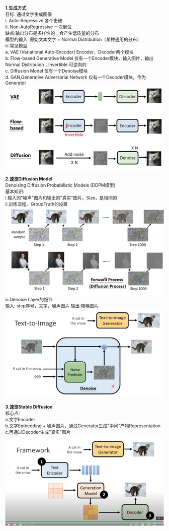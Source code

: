 **1.生成方式**  
目标: 通过文字生成图像      
i. Auto-Regressive 各个击破  
ii. Non-AutoRegressive 一次到位      
    缺点:输出分布是多样性的，会产生低质量的分布    
    模型的输入: 原始文本文字 + Normal Distribution（某种通用的分布）    
iii.常见模型    
    a. VAE (Variational Auto-Encoder)  Encoder，Decoder两个模块  
    b. Flow-based Generative Model  仅有一个Encoder模块，输入图片，输出Normal Distribuion；Invertible 可逆向的  
    c. Diffusion Model  仅有一个Denoise模块  
    d. GAN,Generative Adversarial Network 仅有一个Decoder模块，作为Generator  
![dot-product](./DL_picture/99_Diffusion_1.png)     
  
**2.速览Diffusion Model**    
Denoising Diffusion Probabilistic Models (DDPM模型)  
基本知识:    
    i.输入的"噪声"图片和输出的"真实"图片，Size，是相同的  
    ii.训练流程、GroudTruth的设置  
        ![dot-product](./DL_picture/99_Diffusion_2.jpeg)   
    iii.Denoise Layer的细节  
        输入: step序号，文字，噪声图片   输出:降噪图片  
        ![dot-product](./DL_picture/99_Diffusion_3.jpeg)  
  
**3.速览Stable Diffusion**     
核心点:  
    a.文字Encoder  
    b.文字Embedding + 噪声图片，通过Generator生成"中间"产物Representation  
    c.再通过Decoder生成"真实"图片  
    ![dot-product](./DL_picture/99_Diffusion_4.png)  
  